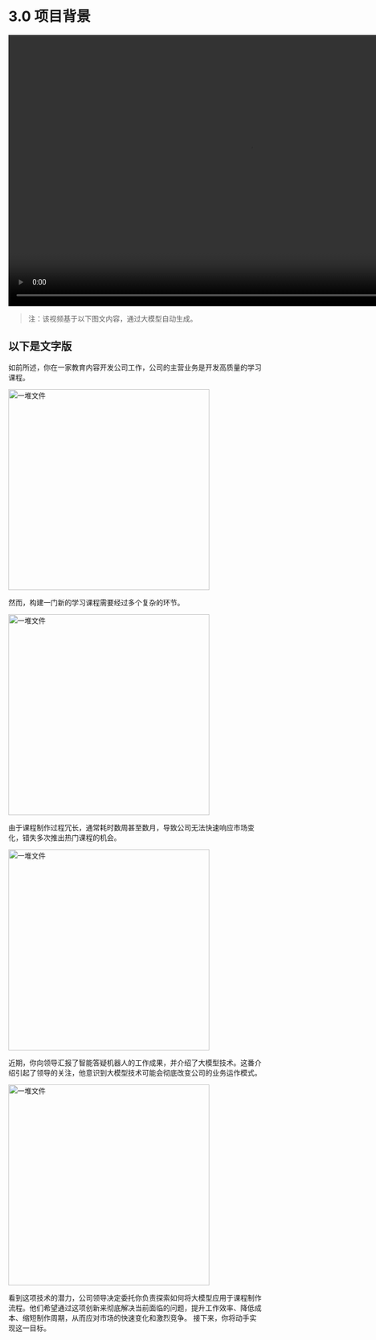 # 3.0 项目背景

<video width="960" height="540" controls playbackRate="1.2">
    <source src="https://cloud.video.taobao.com/vod/JIacNiSeM_POjG-GT_PiAjhvIcRGx4xsreQt9Mc-AJU.mp4" type="video/mp4">
</video>

>注：该视频基于以下图文内容，通过大模型自动生成。

## 以下是文字版

如前所述，你在一家教育内容开发公司工作，公司的主营业务是开发高质量的学习课程。

<img src="https://gw.alicdn.com/imgextra/i4/O1CN011Usyft20IMXbkuqlS_!!6000000006826-0-tps-1024-1024.jpg" alt="一堆文件" width="400px">

然而，构建一门新的学习课程需要经过多个复杂的环节。

<img src="https://gw.alicdn.com/imgextra/i4/O1CN01w7ebM11rO0stEuUQM_!!6000000005620-0-tps-1578-280.jpg" alt="一堆文件" width="400px">

由于课程制作过程冗长，通常耗时数周甚至数月，导致公司无法快速响应市场变化，错失多次推出热门课程的机会。

<img src="https://gw.alicdn.com/imgextra/i1/O1CN01US77Kf1KylLNJCIeE_!!6000000001233-0-tps-1024-1024.jpg" alt="一堆文件" width="400px">

近期，你向领导汇报了智能答疑机器人的工作成果，并介绍了大模型技术。这番介绍引起了领导的关注，他意识到大模型技术可能会彻底改变公司的业务运作模式。

<img src="https://gw.alicdn.com/imgextra/i4/O1CN01vvIPYz1NHCWFDwzzJ_!!6000000001544-0-tps-1024-1024.jpg" alt="一堆文件" width="400px">

看到这项技术的潜力，公司领导决定委托你负责探索如何将大模型应用于课程制作流程。他们希望通过这项创新来彻底解决当前面临的问题，提升工作效率、降低成本、缩短制作周期，从而应对市场的快速变化和激烈竞争。
接下来，你将动手实现这一目标。